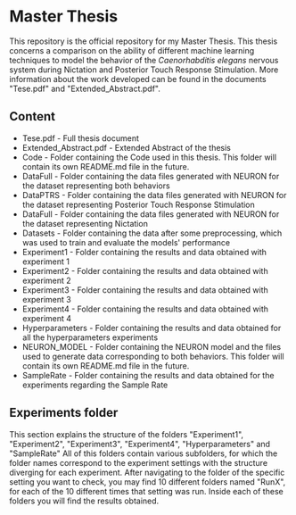 # Master Thesis

This repository is the official repository for my Master Thesis.
This thesis concerns a comparison on the ability of different machine learning techniques to model the behavior of the *Caenorhabditis elegans* nervous system during Nictation and Posterior Touch Response Stimulation.
More information about the work developed can be found in the documents "Tese.pdf" and "Extended_Abstract.pdf".

## Content

  * Tese.pdf - Full thesis document
  * Extended_Abstract.pdf - Extended Abstract of the thesis
  * Code - Folder containing the Code used in this thesis. This folder will contain its own README.md file in the future.
  * DataFull - Folder containing the data files generated with NEURON for the dataset representing both behaviors
  * DataPTRS - Folder containing the data files generated with NEURON for the dataset representing Posterior Touch Response Stimulation
  * DataFull - Folder containing the data files generated with NEURON for the dataset representing Nictation
  * Datasets - Folder containing the data after some preprocessing, which was used to train and evaluate the models' performance
  * Experiment1 - Folder containing the results and data obtained with experiment 1
  * Experiment2 - Folder containing the results and data obtained with experiment 2
  * Experiment3 - Folder containing the results and data obtained with experiment 3
  * Experiment4 - Folder containing the results and data obtained with experiment 4
  * Hyperparameters - Folder containing the results and data obtained for all the hyperparameters experiments
  * NEURON_MODEL - Folder containing the NEURON model and the files used to generate data corresponding to both behaviors. This folder will contain its own README.md file in the future.
  * SampleRate - Folder containing the results and data obtained for the experiments regarding the Sample Rate

## Experiments folder

  This section explains the structure of the folders "Experiment1", "Experiment2", "Experiment3", "Experiment4", "Hyperparameters" and "SampleRate"
  All of this folders contain various subfolders, for which the folder names correspond to the experiment settings with the structure diverging for each experiment.
  After navigating to the folder of the specific setting you want to check, you may find 10 different folders named "RunX", for each of the 10 different times that setting was run.
  Inside each of these folders you will find the results obtained.
